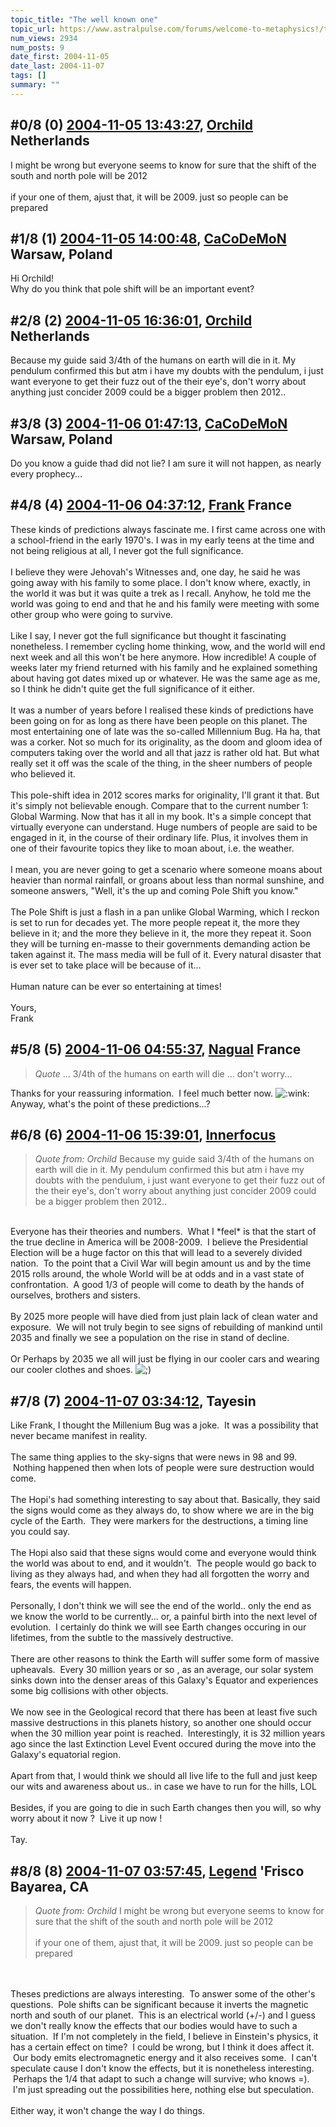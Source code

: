 ```yaml
---
topic_title: "The well known one"
topic_url: https://www.astralpulse.com/forums/welcome-to-metaphysics!/the-well-known-one
num_views: 2934
num_posts: 9
date_first: 2004-11-05
date_last: 2004-11-07
tags: []
summary: ""
---
```


## \#0/8 (0) [2004-11-05 13:43:27](https://www.astralpulse.com/forums/index.php?msg=132549), [Orchild](https://www.astralpulse.com/forums/profile/?u=7034) Netherlands ##
<section>
I might be wrong but everyone seems to know for sure that the shift of the south and north pole will be 2012
<br>
<br>
if your one of them, ajust that, it will be 2009. just so people can be prepared
</section>

## \#1/8 (1) [2004-11-05 14:00:48](https://www.astralpulse.com/forums/index.php?msg=132552), [CaCoDeMoN](https://www.astralpulse.com/forums/profile/?u=4798) Warsaw, Poland ##
<section>
Hi Orchild!
<br>
Why do you think that pole shift will be an important event?
</section>

## \#2/8 (2) [2004-11-05 16:36:01](https://www.astralpulse.com/forums/index.php?msg=132575), [Orchild](https://www.astralpulse.com/forums/profile/?u=7034) Netherlands ##
<section>
Because my guide said 3/4th of the humans on earth will die in it. My pendulum confirmed this but atm i have my doubts with the pendulum, i just want everyone to get their fuzz out of the their eye's, don't worry about anything just concider 2009 could be a bigger problem then 2012..
</section>

## \#3/8 (3) [2004-11-06 01:47:13](https://www.astralpulse.com/forums/index.php?msg=132630), [CaCoDeMoN](https://www.astralpulse.com/forums/profile/?u=4798) Warsaw, Poland ##
<section>
Do you know a guide thad did not lie? I am sure it will not happen, as nearly every prophecy...
</section>

## \#4/8 (4) [2004-11-06 04:37:12](https://www.astralpulse.com/forums/index.php?msg=132637), [Frank](https://www.astralpulse.com/forums/profile/?u=359) France ##
<section>
These kinds of predictions always fascinate me. I first came across one with a school-friend in the early 1970's. I was in my early teens at the time and not being religious at all, I never got the full significance.
<br>
<br>
I believe they were Jehovah's Witnesses and, one day, he said he was going away with his family to some place. I don't know where, exactly, in the world it was but it was quite a trek as I recall. Anyhow, he told me the world was going to end and that he and his family were meeting with some other group who were going to survive.
<br>
<br>
Like I say, I never got the full significance but thought it fascinating nonetheless. I remember cycling home thinking, wow, and the world will end next week and all this won't be here anymore. How incredible! A couple of weeks later my friend returned with his family and he explained something about having got dates mixed up or whatever. He was the same age as me, so I think he didn't quite get the full significance of it either.
<br>
<br>
It was a number of years before I realised these kinds of predictions have been going on for as long as there have been people on this planet. The most entertaining one of late was the so-called Millennium Bug. Ha ha, that was a corker. Not so much for its originality, as the doom and gloom idea of computers taking over the world and all that jazz is rather old hat. But what really set it off was the scale of the thing, in the sheer numbers of people who believed it.
<br>
<br>
This pole-shift idea in 2012 scores marks for originality, I'll grant it that. But it's simply not believable enough. Compare that to the current number 1: Global Warming. Now that has it all in my book. It's a simple concept that virtually everyone can understand. Huge numbers of people are said to be engaged in it, in the course of their ordinary life. Plus, it involves them in one of their favourite topics they like to moan about, i.e. the weather.
<br>
<br>
I mean, you are never going to get a scenario where someone moans about heavier than normal rainfall, or groans about less than normal sunshine, and someone answers, "Well, it's the up and coming Pole Shift you know."
<br>
<br>
 The Pole Shift is just a flash in a pan unlike Global Warming, which I reckon is set to run for decades yet. The more people repeat it, the more they believe in it; and the more they believe in it, the more they repeat it. Soon they will be turning en-masse to their governments demanding action be taken against it. The mass media will be full of it. Every natural disaster that is ever set to take place will be because of it...
 <br>
 <br>
 Human nature can be ever so entertaining at times!
 <br>
 <br>
 Yours,
 <br>
 Frank
</br>
</section>

## \#5/8 (5) [2004-11-06 04:55:37](https://www.astralpulse.com/forums/index.php?msg=132639), [Nagual](https://www.astralpulse.com/forums/profile/?u=3652) France ##
<section>
<blockquote class="bbc_standard_quote">
 <cite>
  Quote
 </cite>
 ... 3/4th of the humans on earth will die ... don't worry...
</blockquote>
Thanks for your reassuring information.  I feel much better now.
<img alt=":wink:" class="smiley" src="https://www.astralpulse.com/forums/Smileys/fugue/wink.png" title="Wink"/>
<br>
Anyway, what's the point of these predictions...?
</section>

## \#6/8 (6) [2004-11-06 15:39:01](https://www.astralpulse.com/forums/index.php?msg=132704), [Innerfocus](https://www.astralpulse.com/forums/profile/?u=7274)  ##
<section>
<blockquote class="bbc_standard_quote">
 <cite>
  Quote from: Orchild
 </cite>
 Because my guide said 3/4th of the humans on earth will die in it. My pendulum confirmed this but atm i have my doubts with the pendulum, i just want everyone to get their fuzz out of the their eye's, don't worry about anything just concider 2009 could be a bigger problem then 2012..
</blockquote>
<br>
Everyone has their theories and numbers.  What I *feel* is that the start of the true decline in America will be 2008-2009.  I believe the Presidential Election will be a huge factor on this that will lead to a severely divided nation.  To the point that a Civil War will begin amount us and by the time 2015 rolls around, the whole World will be at odds and in a vast state of confrontation.  A good 1/3 of people will come to death by the hands of ourselves, brothers and sisters.
<br>
<br>
By 2025 more people will have died from just plain lack of clean water and exposure.  We will not truly begin to see signs of rebuilding of mankind until 2035 and finally we see a population on the rise in stand of decline.
<br>
<br>
Or Perhaps by 2035 we all will just be flying in our cooler cars and wearing our cooler clothes and shoes.
<img alt=";)" class="smiley" src="https://www.astralpulse.com/forums/Smileys/fugue/wink.png" title="Wink"/>
</section>

## \#7/8 (7) [2004-11-07 03:34:12](https://www.astralpulse.com/forums/index.php?msg=132746), Tayesin  ##
<section>
Like Frank, I thought the Millenium Bug was a joke.  It was a possibility that never became manifest in reality.
<br>
<br>
The same thing applies to the sky-signs that were news in 98 and 99.  Nothing happened then when lots of people were sure destruction would come.
<br>
<br>
The Hopi's had something interesting to say about that. Basically, they said the signs would come as they always do, to show where we are in the big cycle of the Earth.  They were markers for the destructions, a timing line you could say.
<br>
<br>
The Hopi also said that these signs would come and everyone would think the world was about to end, and it wouldn't.  The people would go back to living as they always had, and when they had all forgotten the worry and fears, the events will happen.
<br>
<br>
Personally, I don't think we will see the end of the world.. only the end as we know the world to be currently... or, a painful birth into the next level of evolution.  I certainly do think we will see Earth changes occuring in our lifetimes, from the subtle to the massively destructive.
<br>
<br>
There are other reasons to think the Earth will suffer some form of massive upheavals.  Every 30 million years or so , as an average, our solar system sinks down into the denser areas of this Galaxy's Equator and experiences some big collisions with other objects.
<br>
<br>
We now see in the Geological record that there has been at least five such massive destructions in this planets history, so another one should occur when the 30 million year point is reached.  Interestingly, it is 32 million years ago since the last Extinction Level Event occured during the move into the Galaxy's equatorial region.
<br>
<br>
Apart from that, I would think we should all live life to the full and just keep our wits and awareness about us.. in case we have to run for the hills, LOL
<br>
<br>
Besides, if you are going to die in such Earth changes then you will, so why worry about it now ?  Live it up now !
<br>
<br>
Tay.
</section>

## \#8/8 (8) [2004-11-07 03:57:45](https://www.astralpulse.com/forums/index.php?msg=132750), [Legend](https://www.astralpulse.com/forums/profile/?u=7222) 'Frisco Bayarea, CA ##
<section>
<blockquote class="bbc_standard_quote">
 <cite>
  Quote from: Orchild
 </cite>
 I might be wrong but everyone seems to know for sure that the shift of the south and north pole will be 2012
 <br>
 <br>
 if your one of them, ajust that, it will be 2009. just so people can be prepared
</blockquote>
<br>
<br>
Theses predictions are always interesting.  To answer some of the other's questions.  Pole shifts can be significant because it inverts the magnetic north and south of our planet.  This is an electrical world (+/-) and I guess we don't really know the effects that our bodies would have to such a situation.  If I'm not completely in the field, I believe in Einstein's physics, it has a certain effect on time?  I could be wrong, but I think it does affect it.  Our body emits electromagnetic energy and it also receives some.  I can't speculate cause I don't know the effects, but it is nonetheless interesting.  Perhaps the 1/4 that adapt to such a change will survive; who knows =).  I'm just spreading out the possibilities here, nothing else but speculation.
<br>
<br>
Either way, it won't change the way I do things.
</section>